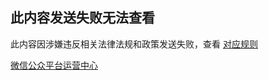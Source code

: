## 此内容发送失败无法查看

此内容因涉嫌违反相关法律法规和政策发送失败，查看 [对应规则](http://mp.weixin.qq.com/mp/opshowpage?action=oplaw&id=1&t=operation/faq_index#wechat_redirect)

[微信公众平台运营中心](https://mp.weixin.qq.com/webpoc/ruleCenter?type=oa)
